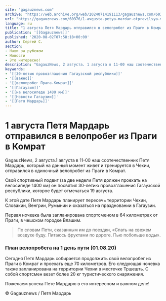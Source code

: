 ```yaml
---
site: "gagauznews.com"
archive: "https://web.archive.org/web/20240714191113/gagauznews.com/60376/1-avgusta-petya-mardar-otpravilsya-v-veloprobeg-iz-pragi-v-komrat.html"
url: "https://gagauznews.com/60376/1-avgusta-petya-mardar-otpravilsya-v-veloprobeg-iz-pragi-v-komrat.html"
language: ru
title: "1 августа Петя Мардарь отправился в велопробег из Праги в Комрат"
publication: '[[Gagauznews]]'
published: '2020-08-02T07:58:18+00:00'
author: Сергей С.
section:
- Наши за рубежом
- Новости
- Это интересно!
description: "GagauzNews, 2 августа. 1 августа в 11-00 наш соотечественник Петя Мардарь, который на данный момент живет и тренируется в Чехии, отправился в одиночный велопробег из Праги в Комрат. Свой спортивный подвиг (за две недели Петя должен проехать на велосипеде 1400 км) он посвятил 30-летию провозглашения Гагаузской республики, которое будет отмечаться 19 августа. К этой дате Петя Мардарь планирует пересечь территории Чехии, Словакии, Венгрии, Румынии и оказаться на праздновании в Гагаузии. Первая ночевка была запланирована спортсменом в 64 километрах от Праги, в чешском городке Влашим. По словам Пети, сказанным им до поездки, «Спать на свежем воздухе буду. Питаюсь фруктами по дороге. Пью […]"
keywords:
- '[[30-летию провозглашения Гагаузской республики]]'
- '[[важно]]'
- '[[велопробег Прага-Комрат]]'
- '[[Гагаузия]]'
- '[[на велосипеде 1400 км]]'
- '[[Новости Гагаузии]]'
- '[[Петя Мардарь]]'
---
```


# 1 августа Петя Мардарь отправился в велопробег из Праги в Комрат

GagauzNews, 2 августа.1 августа в 11-00 наш соотечественник Петя Мардарь, который на данный момент живет и тренируется в Чехии, отправился в одиночный велопробег из Праги в Комрат.

Свой спортивный подвиг (за две недели Петя должен проехать на велосипеде 1400 км) он посвятил 30-летию провозглашения Гагаузской республики, которое будет отмечаться 19 августа.

К этой дате Петя Мардарь планирует пересечь территории Чехии, Словакии, Венгрии, Румынии и оказаться на праздновании в Гагаузии.

Первая ночевка была запланирована спортсменом в 64 километрах от Праги, в чешском городке Влашим.

> По словам Пети, сказанным им до поездки, «Спать на свежем воздухе буду. Питаюсь фруктами по дороге. Пью побольше воды».

### План велопробега на 1 день пути (01.08.20)

Сегодня Петя Мардарь собирается продолжить свой велопробег из Праги в Комрат и проехать еще 70 километров. Его следующая ночевка также запланирована на территории Чехии в местечке Тршешть. С собой спортсмен везет более 20 кг туристического снаряжения.

Пожелаем успеха Пете Мардарю в его интересном и важном деле!

© Gagauznews / Петя Мардарь